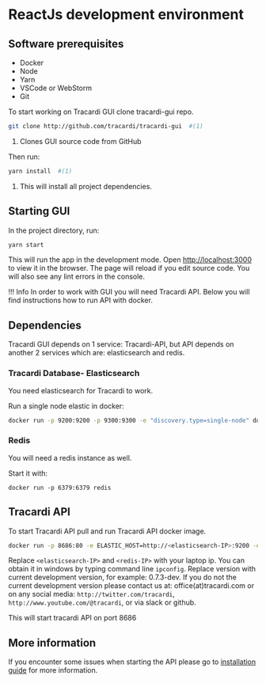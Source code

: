 # ReactJs development environment

## Software prerequisites

* Docker
* Node
* Yarn
* VSCode or WebStorm
* Git

To start working on Tracardi GUI clone tracardi-gui repo.

```bash
git clone http://github.com/tracardi/tracardi-gui  #(1)
```

1. Clones GUI source code from GitHub

Then run:

```bash
yarn install  #(1)
```

1. This will install all project dependencies.

## Starting GUI

In the project directory, run:

```bash
yarn start
```

This will run the app in the development mode. Open [http://localhost:3000](http://localhost:3000) to view it in the
browser. The page will reload if you edit source code. You will also see any lint errors in the console.

!!! Info In order to work with GUI you will need Tracardi API. Below you will find instructions how to run API with
docker.

## Dependencies

Tracardi GUI depends on 1 service: Tracardi-API, but API depends on another 2 services which are: elasticsearch and redis.

### Tracardi Database- Elasticsearch

You need elasticsearch for Tracardi to work.

Run a single node elastic in docker:

```bash
docker run -p 9200:9200 -p 9300:9300 -e "discovery.type=single-node" docker.elastic.co/elasticsearch/elasticsearch:7.13.2
```

### Redis

You will need a redis instance as well.

Start it with:

```
docker run -p 6379:6379 redis
```

## Tracardi API

To start Tracardi API pull and run Tracardi API docker image.

```bash
docker run -p 8686:80 -e ELASTIC_HOST=http://<elasticsearch-IP>:9200 -e REDIS_HOST=redis://<redis-IP>:6379 tracardi/tracardi-api:<version>
```

Replace `<elasticsearch-IP>` and `<redis-IP>` with your laptop ip. You can obtain it in windows by typing command line `ipconfig`. 
Replace version with current development version, for example: 0.7.3-dev. If you do not the current development version 
please contact us at: office(at)tracardi.com or on any social media: `http://twitter.com/tracardi`, `http://www.youtube.com/@tracardi`,
or via slack or github.

This will start tracardi API on port 8686

## More information

If you encounter some issues when starting the API please go to [installation guide](../installation/docker/index.md)
for more information.
